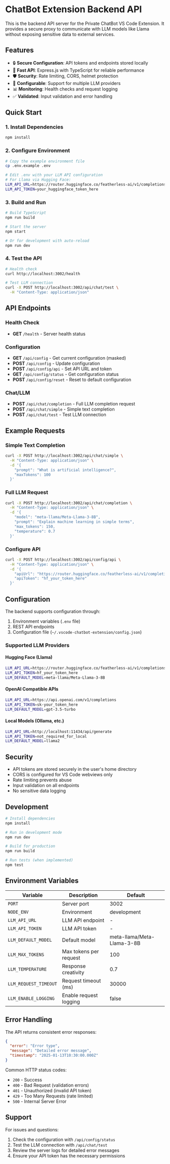 # ChatBot Extension Backend API

This is the backend API server for the Private ChatBot VS Code Extension. It provides a secure proxy to communicate with LLM models like Llama without exposing sensitive data to external services.

## Features

- 🔒 **Secure Configuration**: API tokens and endpoints stored locally
- 🚀 **Fast API**: Express.js with TypeScript for reliable performance
- 🛡️ **Security**: Rate limiting, CORS, helmet protection
- 🔧 **Configurable**: Support for multiple LLM providers
- 📊 **Monitoring**: Health checks and request logging
- ✅ **Validated**: Input validation and error handling

## Quick Start

### 1. Install Dependencies
```bash
npm install
```

### 2. Configure Environment
```bash
# Copy the example environment file
cp .env.example .env

# Edit .env with your LLM API configuration
# For Llama via Hugging Face:
LLM_API_URL=https://router.huggingface.co/featherless-ai/v1/completions
LLM_API_TOKEN=your_huggingface_token_here
```

### 3. Build and Run
```bash
# Build TypeScript
npm run build

# Start the server
npm start

# Or for development with auto-reload
npm run dev
```

### 4. Test the API
```bash
# Health check
curl http://localhost:3002/health

# Test LLM connection
curl -X POST http://localhost:3002/api/chat/test \
  -H "Content-Type: application/json"
```

## API Endpoints

### Health Check
- **GET** `/health` - Server health status

### Configuration
- **GET** `/api/config` - Get current configuration (masked)
- **POST** `/api/config` - Update configuration
- **POST** `/api/config/api` - Set API URL and token
- **GET** `/api/config/status` - Get configuration status
- **POST** `/api/config/reset` - Reset to default configuration

### Chat/LLM
- **POST** `/api/chat/completion` - Full LLM completion request
- **POST** `/api/chat/simple` - Simple text completion
- **POST** `/api/chat/test` - Test LLM connection

## Example Requests

### Simple Text Completion
```bash
curl -X POST http://localhost:3002/api/chat/simple \
  -H "Content-Type: application/json" \
  -d '{
    "prompt": "What is artificial intelligence?",
    "maxTokens": 100
  }'
```

### Full LLM Request
```bash
curl -X POST http://localhost:3002/api/chat/completion \
  -H "Content-Type: application/json" \
  -d '{
    "model": "meta-llama/Meta-Llama-3-8B",
    "prompt": "Explain machine learning in simple terms",
    "max_tokens": 150,
    "temperature": 0.7
  }'
```

### Configure API
```bash
curl -X POST http://localhost:3002/api/config/api \
  -H "Content-Type: application/json" \
  -d '{
    "apiUrl": "https://router.huggingface.co/featherless-ai/v1/completions",
    "apiToken": "hf_your_token_here"
  }'
```

## Configuration

The backend supports configuration through:
1. Environment variables (`.env` file)
2. REST API endpoints
3. Configuration file (`~/.vscode-chatbot-extension/config.json`)

### Supported LLM Providers

#### Hugging Face (Llama)
```bash
LLM_API_URL=https://router.huggingface.co/featherless-ai/v1/completions
LLM_API_TOKEN=hf_your_token_here
LLM_DEFAULT_MODEL=meta-llama/Meta-Llama-3-8B
```

#### OpenAI Compatible APIs
```bash
LLM_API_URL=https://api.openai.com/v1/completions
LLM_API_TOKEN=sk-your_token_here
LLM_DEFAULT_MODEL=gpt-3.5-turbo
```

#### Local Models (Ollama, etc.)
```bash
LLM_API_URL=http://localhost:11434/api/generate
LLM_API_TOKEN=not_required_for_local
LLM_DEFAULT_MODEL=llama2
```

## Security

- API tokens are stored securely in the user's home directory
- CORS is configured for VS Code webviews only
- Rate limiting prevents abuse
- Input validation on all endpoints
- No sensitive data logging

## Development

```bash
# Install dependencies
npm install

# Run in development mode
npm run dev

# Build for production
npm run build

# Run tests (when implemented)
npm test
```

## Environment Variables

| Variable | Description | Default |
|----------|-------------|---------|
| `PORT` | Server port | 3002 |
| `NODE_ENV` | Environment | development |
| `LLM_API_URL` | LLM API endpoint | - |
| `LLM_API_TOKEN` | LLM API token | - |
| `LLM_DEFAULT_MODEL` | Default model | meta-llama/Meta-Llama-3-8B |
| `LLM_MAX_TOKENS` | Max tokens per request | 100 |
| `LLM_TEMPERATURE` | Response creativity | 0.7 |
| `LLM_REQUEST_TIMEOUT` | Request timeout (ms) | 30000 |
| `LLM_ENABLE_LOGGING` | Enable request logging | false |

## Error Handling

The API returns consistent error responses:

```json
{
  "error": "Error type",
  "message": "Detailed error message",
  "timestamp": "2025-01-13T10:30:00.000Z"
}
```

Common HTTP status codes:
- `200` - Success
- `400` - Bad Request (validation errors)
- `401` - Unauthorized (invalid API token)
- `429` - Too Many Requests (rate limited)
- `500` - Internal Server Error

## Support

For issues and questions:
1. Check the configuration with `/api/config/status`
2. Test the LLM connection with `/api/chat/test`
3. Review the server logs for detailed error messages
4. Ensure your API token has the necessary permissions

